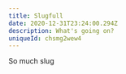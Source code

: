 ```yaml
---
title: Slugfull
date: 2020-12-31T23:24:00.294Z
description: What's going on?
uniqueId: chsmg2wew4
---
```

So much slug